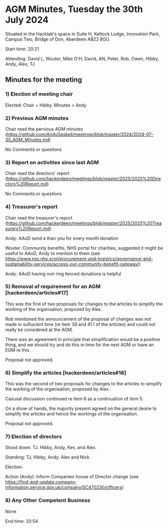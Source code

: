 # AGM Minutes, Tuesday the 30th July 2024

Situated in the Hacklab's space in Suite H, Kettock Lodge, Innovation Park, Campus Two, Bridge of Don, Aberdeen AB22 8GU.

Start time: 20:21

Attending: David L, Wouter, Mike O'H, David, AN, Peter, Rob, Owen, Hibby, Andy, Alex, TJ

## Minutes for the meeting


### 1) Election of meeting chair

Elected: Chair = Hibby. Minutes = Andy  


### 2) Previous AGM minutes

Chair read the pervious AGM minutes (https://github.com/AndyGaskell/meetings/blob/master/2024/2024-07-30_AGM_Minutes.md)

No Comments or questions


### 3) Report on activities since last AGM

Chair read the directors' report (https://github.com/hackerdeen/meetings/blob/master/2025/2025%20Directors%20Report.md)

No Comments or questions


### 4) Treasurer's report

Chair read the treasurer's report (https://github.com/hackerdeen/meetings/blob/master/2025/2025%20Treasurers%20Report.md)

Andy: AAoD send a than you for every month donation

Wouter: Community benefits, NHS portal for charities, suggested it might be useful to AAoD, Andy to mention to them (see https://www.nss.nhs.scot/procurement-and-logistics/governance-and-sustainability-services/access-our-community-benefit-gateway/)

Andy: AAoD having non ring fenced donations is helpful


### 5) Removal of requirement for an AGM [hackerdeen/articles#17]

This was the first of two proposals for changes to the articles to simplify the working of the organisation, proposed by Alex.

Rob mentioned the announcement of the proposal of changes was not made in sufiucient time (re item 39 and 41.1 of the articles) and could not really be considered at the AGM.

There was an agreement in principle that simplification would be a positive thing, and we should try and do this in time for the next AGM or have an EGM re this.

Proposal not approved. 


### 6) Simplify the articles [hackerdeen/articles#18]

This was the second of two proposals for changes to the articles to simplify the working of the organisation, proposed by Alex.

Casusal discussion continued re item 6 as a continuation of item 5.

On a show of hands, the majority present agreed on the general desire to simplify the articles and hence the workings of the organisation.

Proposal not approved. 


### 7) Election of directors

Stood down: TJ. Hibby, Andy, Kev, and Alex.

Standing: TJ, Hibby, Andy, Alex and Nick.

Election.

Action (Andy): Inform Companies house of Director change (see https://find-and-update.company-information.service.gov.uk/company/SC470230/officers)


### 8) Any Other Competent Business

None

End time: 20:54 
